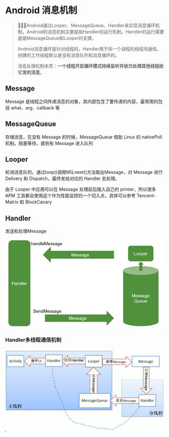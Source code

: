 # Android 消息机制

> :email::email::email:Android通过Looper、MessageQueue、Handler来实现消息循环机制。Android的消息机制主要是指Handler的运行机制。Handler的运行需要底层MessageQueue和Looper的支撑。
>
> Android消息循环是针对线程的，Handler用于同一个进程的线程间通信。创建的工作线程默认是没有消息队列和消息循环的。
>
> 消息处理机制本质：**一个线程开启循环模式持续监听并依次处理其他线程给它发的消息**。



## Message

Message 是线程之间传递消息的对象，其内部包含了要传递的内容，最常用的包括 what、arg、callback 等

## MessageQueue

存储消息，在没有 Message 的时候，MessageQueue 借助 Linux 的 nativePoll 机制，阻塞等待，直到有 Message 进入队列

## Looper

轮询消息队列，通过loop()调用MQ.next()方法取出Message，对 Message 进行 Delivery 和 Dispatch，最终发给对应的 Handler 去处理。

由于 Looper 中应用可以在 Message 处理前后插入自己的 printer，所以很多 APM 工具都会使用这个作为性能监控的一个切入点，具体可以参考 Tencent-Matrix 和 BlockCanary

## Handler

发送和处理Message

![image-20231020165014727](../img/image-20231020165014727.png)

### Handler多线程通信机制

![image-20231020165321176](../img/image-20231020165321176.png)



